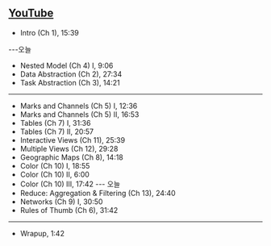 ## [YouTube](https://youtube.com/playlist?list=PLT4XLHmqHJBfKoeHlmgQYP9c_KMj_dR1I)


* Intro (Ch 1), 15:39

---오늘
* Nested Model (Ch 4) I, 9:06
* Data Abstraction (Ch 2), 27:34
* Task Abstraction (Ch 3), 14:21
---
* Marks and Channels (Ch 5) I, 12:36
* Marks and Channels (Ch 5) II, 16:53
* Tables (Ch 7) I, 31:36
* Tables (Ch 7) II, 20:57
* Interactive Views (Ch 11), 25:39
* Multiple Views (Ch 12), 29:28
* Geographic Maps (Ch 8), 14:18
* Color (Ch 10) I, 18:55
* Color (Ch 10) II, 6:00
* Color (Ch 10) III, 17:42
--- 오늘
* Reduce: Aggregation & Filtering (Ch 13), 24:40
* Networks (Ch 9) I, 30:50
* Rules of Thumb (Ch 6), 31:42
---
* Wrapup, 1:42


